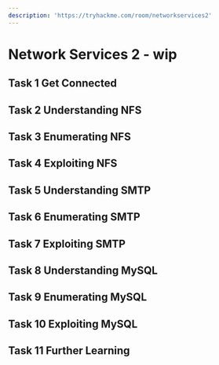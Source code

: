 ```yaml
---
description: 'https://tryhackme.com/room/networkservices2'
---
```


# Network Services 2 - wip

## Task 1 Get Connected

## Task 2 Understanding NFS

## Task 3 Enumerating NFS

## Task 4 Exploiting NFS

## Task 5 Understanding SMTP

## Task 6 Enumerating SMTP

## Task 7 Exploiting SMTP

## Task 8 Understanding MySQL

## Task 9 Enumerating MySQL

## Task 10 Exploiting MySQL

## Task 11 Further Learning

